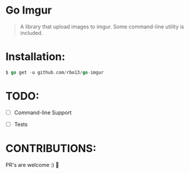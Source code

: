 # Go Imgur
> A library that upload images to imgur. Some command-line utility is included.

# Installation:
```go
$ go get -u github.com/rbo13/go-imgur
```


# TODO:

- [ ] Command-line Support
- [ ] Tests


# CONTRIBUTIONS:
PR's are welcome :) 🥳
